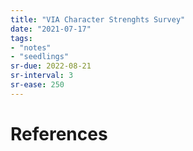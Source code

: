 ```yaml
---
title: "VIA Character Strenghts Survey"
date: "2021-07-17"
tags:
- "notes"
- "seedlings"
sr-due: 2022-08-21
sr-interval: 3
sr-ease: 250
---
```




# References